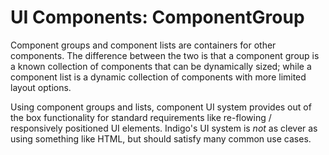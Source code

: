 # UI Components: ComponentGroup

Component groups and component lists are containers for other components. The difference between the two is that a component group is a known collection of components that can be dynamically sized; while a component list is a dynamic collection of components with more limited layout options.

Using component groups and lists, component UI system provides out of the box functionality for standard requirements like re-flowing / responsively positioned UI elements. Indigo's UI system is _not_ as clever as using something like HTML, but should satisfy many common use cases.